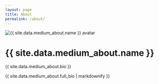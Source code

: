 ```yaml
---
layout: page
title: About
permalink: /about/
---
```


<div class="medium-about">
  <img src="{{ site.data.medium_about.avatar_url }}" alt="{{ site.data.medium_about.name }} avatar">
  <h1>{{ site.data.medium_about.name }}</h1>
  <p>{{ site.data.medium_about.bio }}</p>
  <p>{{ site.data.medium_about.full_bio | markdownify }}</p>

</div>
